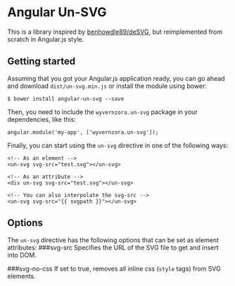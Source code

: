 # Angular Un-SVG
This is a library inspired by [benhowdle89/deSVG](http://benhowdle.im/deSVG/),
but reimplemented from scratch in Angular.js style.

## Getting started
Assuming that you got your Angular.js application ready, you can go ahead and download
`dist/un-svg.min.js` or install the module using bower:
```
$ bower install angular-un-svg --save
```

Then, you need to include the `wyvernzora.un-svg` package in your dependencies, like this:
```
angular.module('my-app', ['wyvernzora.un-svg']);
```

Finally, you can start using the `un-svg` directive in one of the following ways:
```
<!-- As an element -->
<un-svg svg-src="test.svg"></un-svg>

<!-- As an attribute -->
<div un-svg svg-src="test.svg"></un-svg>

<!-- You can also interpolate the svg-src -->
<un-svg svg-src="{{ svgpath }}"></un-svg>
```

## Options
The `un-svg` directive has the following options that can be set as element attributes:
###svg-src
Specifies the URL of the SVG file to get and insert into DOM.

###svg-no-css
If set to true, removes all inline css (`style` tags) from SVG <path> elements.
